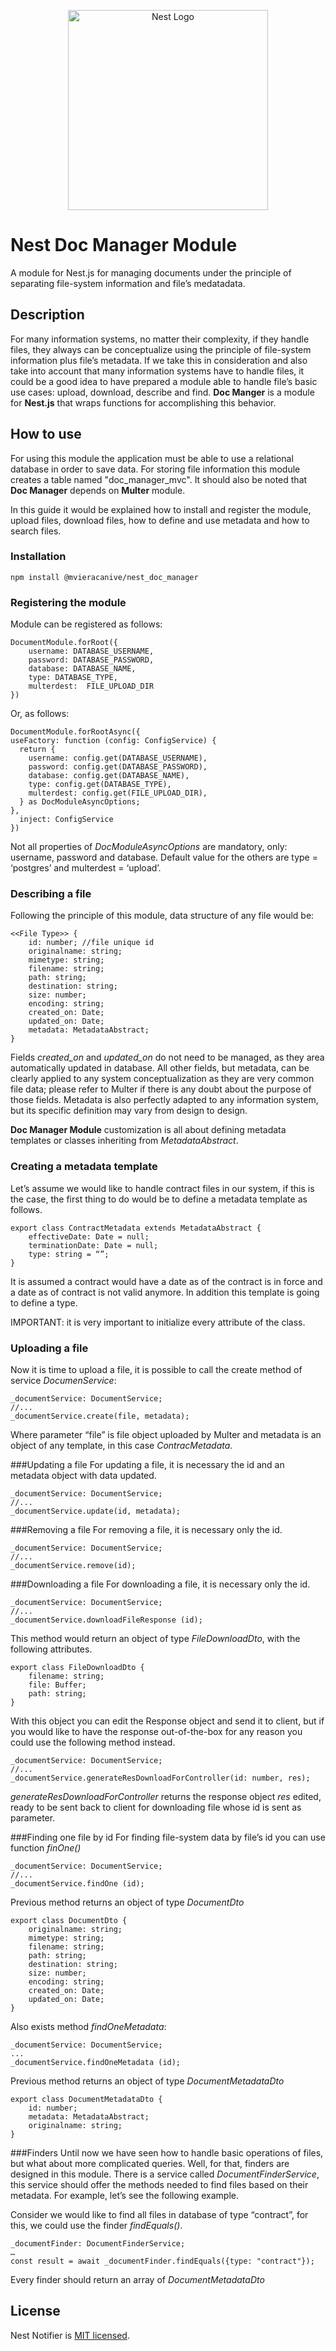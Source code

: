 <p align="center">
  <a href="http://nestjs.com/" target="blank"><img src="https://nestjs.com/img/logo_text.svg" width="320" alt="Nest Logo" /></a>
</p>

# Nest Doc Manager Module

A module for Nest.js for managing documents under the principle of separating file-system information and file’s medatadata.

## Description

For many information systems, no matter their complexity, if they handle files, they always can be conceptualize using the principle of file-system information plus file’s metadata. If we take this in consideration and also take into account that many information systems have to handle files, it could be a good idea to have prepared a module able to handle file’s basic use cases: upload, download, describe and find. **Doc Manger** is a module for **Nest.js** that wraps functions for accomplishing this behavior.

## How to use

For using this module the application must be able to use a relational database in order to save data. For storing file information this module creates a table named "doc_manager_mvc". It should also be noted that **Doc Manager** depends on **Multer** module.

In this guide it would be explained how to install and register the module, upload files, download files, how to define and use metadata and how to search files.

### Installation

```
npm install @mvieracanive/nest_doc_manager

```

### Registering the module

Module can be registered as follows:

```
DocumentModule.forRoot({
	username: DATABASE_USERNAME,
	password: DATABASE_PASSWORD,
	database: DATABASE_NAME,
	type: DATABASE_TYPE,
	multerdest:  FILE_UPLOAD_DIR
})

```

Or, as follows:

```
DocumentModule.forRootAsync({
useFactory: function (config: ConfigService) {
  return {
	username: config.get(DATABASE_USERNAME),
	password: config.get(DATABASE_PASSWORD),
	database: config.get(DATABASE_NAME),
	type: config.get(DATABASE_TYPE),
	multerdest: config.get(FILE_UPLOAD_DIR),
  } as DocModuleAsyncOptions;
},
  inject: ConfigService
})

```

Not all properties of _DocModuleAsyncOptions_ are mandatory, only: username, password and database. Default value for the others are type = ‘postgres’ and multerdest = ‘upload’.

### Describing a file

Following the principle of this module, data structure of any file would be:

```
<<File Type>> {
	id: number; //file unique id
	originalname: string;
	mimetype: string;
	filename: string;
	path: string;
	destination: string;
	size: number;
	encoding: string;
	created_on: Date;
	updated_on: Date;
	metadata: MetadataAbstract;
}

```

Fields _created_on_ and _updated_on_ do not need to be managed, as they area automatically updated in database. All other fields, but metadata, can be clearly applied to any system conceptualization as they are very common file data; please refer to Multer if there is any doubt about the purpose of those fields. Metadata is also perfectly adapted to any information system, but its specific definition may vary from design to design.

**Doc Manager Module** customization is all about defining metadata templates or classes inheriting from _MetadataAbstract_.

### Creating a metadata template

Let’s assume we would like to handle contract files in our system, if this is the case, the first thing to do would be to define a metadata template as follows.

```
export class ContractMetadata extends MetadataAbstract {
	effectiveDate: Date = null;
	terminationDate: Date = null;
	type: string = “”;
}
```

It is assumed a contract would have a date as of the contract is in force and a date as of contract is not valid anymore. In addition this template is going to define a type.

IMPORTANT: it is very important to initialize every attribute of the class.

### Uploading a file

Now it is time to upload a file, it is possible to call the create method of service _DocumenService_:

```
_documentService: DocumentService;
//...
_documentService.create(file, metadata);
```

Where parameter “file” is file object uploaded by Multer and metadata is an object of any template, in this case _ContracMetadata_.

###Updating a file
For updating a file, it is necessary the id and an metadata object with data updated.

```
_documentService: DocumentService;
//...
_documentService.update(id, metadata);
```

###Removing a file
For removing a file, it is necessary only the id.

```
_documentService: DocumentService;
//...
_documentService.remove(id);
```

###Downloading a file
For downloading a file, it is necessary only the id.

```
_documentService: DocumentService;
//...
_documentService.downloadFileResponse (id);
```

This method would return an object of type _FileDownloadDto_, with the following attributes.

```
export class FileDownloadDto {
	filename: string;
	file: Buffer;
	path: string;
}
```

With this object you can edit the Response object and send it to client, but if you would like to have the response out-of-the-box for any reason you could use the following method instead.

```
_documentService: DocumentService;
//...
_documentService.generateResDownloadForController(id: number, res);
```

_generateResDownloadForController_ returns the response object _res_ edited, ready to be sent back to client for downloading file whose id is sent as parameter.

###Finding one file by id
For finding file-system data by file’s id you can use function _finOne()_

```
_documentService: DocumentService;
//...
_documentService.findOne (id);
```

Previous method returns an object of type _DocumentDto_

```
export class DocumentDto {
	originalname: string;
	mimetype: string;
	filename: string;
	path: string;
	destination: string;
	size: number;
	encoding: string;
	created_on: Date;
	updated_on: Date;
}
```

Also exists method _findOneMetadata_:

```
_documentService: DocumentService;
...
_documentService.findOneMetadata (id);
```

Previous method returns an object of type _DocumentMetadataDto_

```
export class DocumentMetadataDto {
	id: number;
	metadata: MetadataAbstract;
	originalname: string;
}
```

###Finders
Until now we have seen how to handle basic operations of files, but what about more complicated queries. Well, for that, finders are designed in this module. There is a service called _DocumentFinderService_, this service should offer the methods needed to find files based on their metadata. For example, let’s see the following example.

Consider we would like to find all files in database of type “contract”, for this, we could use the finder _findEquals()_.

```
_documentFinder: DocumentFinderService;
…
const result = await _documentFinder.findEquals({type: "contract"});

```

Every finder should return an array of _DocumentMetadataDto_

## License

Nest Notifier is [MIT licensed](LICENSE).
